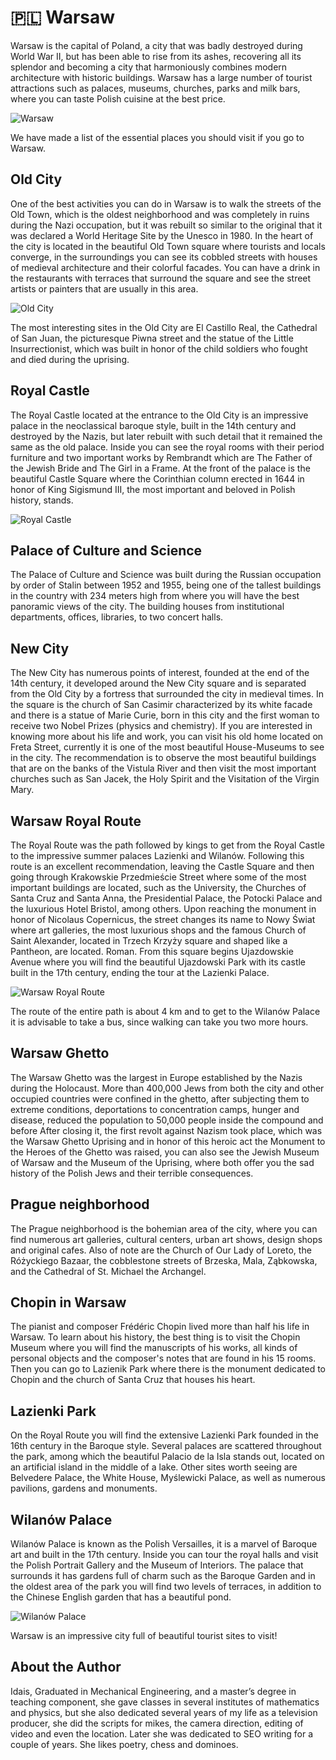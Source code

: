 # 🇵🇱 Warsaw

Warsaw is the capital of Poland, a city that was badly destroyed during World War II, but has been able to rise from its ashes, recovering all its splendor and becoming a city that harmoniously combines modern architecture with historic buildings. Warsaw has a large number of tourist attractions such as palaces, museums, churches, parks and milk bars, where you can taste Polish cuisine at the best price.

![Warsaw](_static/images/warsaw/warsaw.png)

We have made a list of the essential places you should visit if you go to Warsaw.

## Old City

One of the best activities you can do in Warsaw is to walk the streets of the Old Town, which is the oldest neighborhood and was completely in ruins during the Nazi occupation, but it was rebuilt so similar to the original that it was declared a World Heritage Site by the Unesco in 1980.
In the heart of the city is located in the beautiful Old Town square where tourists and locals converge, in the surroundings you can see its cobbled streets with houses of medieval architecture and their colorful facades. You can have a drink in the restaurants with terraces that surround the square and see the street artists or painters that are usually in this area.

![Old City](_static/images/warsaw/old-city.png)

The most interesting sites in the Old City are El Castillo Real, the Cathedral of San Juan, the picturesque Piwna street and the statue of the Little Insurrectionist, which was built in honor of the child soldiers who fought and died during the uprising.

## Royal Castle

The Royal Castle located at the entrance to the Old City is an impressive palace in the neoclassical baroque style, built in the 14th century and destroyed by the Nazis, but later rebuilt with such detail that it remained the same as the old palace. Inside you can see the royal rooms with their period furniture and two important works by Rembrandt which are The Father of the Jewish Bride and The Girl in a Frame. At the front of the palace is the beautiful Castle Square where the Corinthian column erected in 1644 in honor of King Sigismund III, the most important and beloved in Polish history, stands.

![Royal Castle](_static/images/warsaw/royal-castle.png)

## Palace of Culture and Science

The Palace of Culture and Science was built during the Russian occupation by order of Stalin between 1952 and 1955, being one of the tallest buildings in the country with 234 meters high from where you will have the best panoramic views of the city. The building houses from institutional departments, offices, libraries, to two concert halls.

## New City

The New City has numerous points of interest, founded at the end of the 14th century, it developed around the New City square and is separated from the Old City by a fortress that surrounded the city in medieval times. In the square is the church of San Casimir characterized by its white facade and there is a statue of Marie Curie, born in this city and the first woman to receive two Nobel Prizes (physics and chemistry). If you are interested in knowing more about his life and work, you can visit his old home located on Freta Street, currently it is one of the most beautiful House-Museums to see in the city.
The recommendation is to observe the most beautiful buildings that are on the banks of the Vistula River and then visit the most important churches such as San Jacek, the Holy Spirit and the Visitation of the Virgin Mary.

## Warsaw Royal Route

The Royal Route was the path followed by kings to get from the Royal Castle to the impressive summer palaces Lazienki and Wilanów. Following this route is an excellent recommendation, leaving the Castle Square and then going through Krakowskie Przedmieście Street where some of the most important buildings are located, such as the University, the Churches of Santa Cruz and Santa Anna, the Presidential Palace, the Potocki Palace and the luxurious Hotel Bristol, among others. Upon reaching the monument in honor of Nicolaus Copernicus, the street changes its name to Nowy Świat where art galleries, the most luxurious shops and the famous Church of Saint Alexander, located in Trzech Krzyży square and shaped like a Pantheon, are located. Roman. From this square begins Ujazdowskie Avenue where you will find the beautiful Ujazdowski Park with its castle built in the 17th century, ending the tour at the Lazienki Palace.

![Warsaw Royal Route](_static/images/warsaw/warsaw-royal-route.png)

The route of the entire path is about 4 km and to get to the Wilanów Palace it is advisable to take a bus, since walking can take you two more hours.

## Warsaw Ghetto

The Warsaw Ghetto was the largest in Europe established by the Nazis during the Holocaust. More than 400,000 Jews from both the city and other occupied countries were confined in the ghetto, after subjecting them to extreme conditions, deportations to concentration camps, hunger and disease, reduced the population to 50,000 people inside the compound and before After closing it, the first revolt against Nazism took place, which was the Warsaw Ghetto Uprising and in honor of this heroic act the Monument to the Heroes of the Ghetto was raised, you can also see the Jewish Museum of Warsaw and the Museum of the Uprising, where both offer you the sad history of the Polish Jews and their terrible consequences.

## Prague neighborhood

The Prague neighborhood is the bohemian area of the city, where you can find numerous art galleries, cultural centers, urban art shows, design shops and original cafes. Also of note are the Church of Our Lady of Loreto, the Różyckiego Bazaar, the cobblestone streets of Brzeska, Mala, Ząbkowska, and the Cathedral of St. Michael the Archangel.

## Chopin in Warsaw

The pianist and composer Frédéric Chopin lived more than half his life in Warsaw. To learn about his history, the best thing is to visit the Chopin Museum where you will find the manuscripts of his works, all kinds of personal objects and the composer's notes that are found in his 15 rooms. Then you can go to Lazienik Park where there is the monument dedicated to Chopin and the church of Santa Cruz that houses his heart.

## Lazienki Park

On the Royal Route you will find the extensive Lazienki Park founded in the 16th century in the Baroque style. Several palaces are scattered throughout the park, among which the beautiful Palacio de la Isla stands out, located on an artificial island in the middle of a lake. Other sites worth seeing are Belvedere Palace, the White House, Myślewicki Palace, as well as numerous pavilions, gardens and monuments.

## Wilanów Palace

Wilanów Palace is known as the Polish Versailles, it is a marvel of Baroque art and built in the 17th century. Inside you can tour the royal halls and visit the Polish Portrait Gallery and the Museum of Interiors. The palace that surrounds it has gardens full of charm such as the Baroque Garden and in the oldest area of the park you will find two levels of terraces, in addition to the Chinese English garden that has a beautiful pond.

![Wilanów Palace](_static/images/warsaw/wilanow-palace.png)

Warsaw is an impressive city full of beautiful tourist sites to visit!

## About the Author

Idais, Graduated in Mechanical Engineering, and a master’s degree in teaching component, she gave classes in several institutes of mathematics and physics, but she also dedicated several years of my life as a television producer, she did the scripts for mikes, the camera direction, editing of video and even the location. Later she was dedicated to SEO writing for a couple of years. She likes poetry, chess and dominoes.
